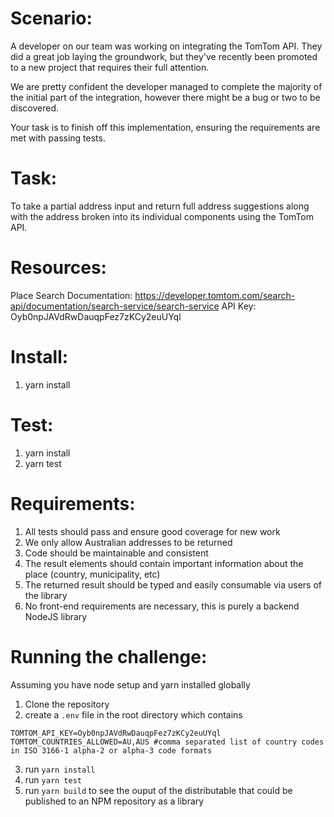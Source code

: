 # Scenario:

A developer on our team was working on integrating the TomTom API. They did a great job laying the groundwork, but they've recently been promoted to a new project that requires their full attention.

We are pretty confident the developer managed to complete the majority of the initial part of the integration, however there might be a bug or two to be discovered.

Your task is to finish off this implementation, ensuring the requirements are met with passing tests.

# Task:

To take a partial address input and return full address suggestions along with the address broken into its individual components using the TomTom API.

# Resources:

Place Search Documentation: https://developer.tomtom.com/search-api/documentation/search-service/search-service
API Key: Oyb0npJAVdRwDauqpFez7zKCy2euUYql

# Install:

1. yarn install

# Test:

1. yarn install
2. yarn test

# Requirements:

1. All tests should pass and ensure good coverage for new work
2. We only allow Australian addresses to be returned
3. Code should be maintainable and consistent
4. The result elements should contain important information about the place (country, municipality, etc)
5. The returned result should be typed and easily consumable via users of the library
6. No front-end requirements are necessary, this is purely a backend NodeJS library

# Running the challenge:

Assuming you have node setup and yarn installed globally

1. Clone the repository
2. create a `.env` file in the root directory which contains

```
TOMTOM_API_KEY=Oyb0npJAVdRwDauqpFez7zKCy2euUYql
TOMTOM_COUNTRIES_ALLOWED=AU,AUS #comma separated list of country codes in ISO 3166-1 alpha-2 or alpha-3 code formats
```

3. run `yarn install`
4. run `yarn test`
5. run `yarn build` to see the ouput of the distributable that could be published to an NPM repository as a library
